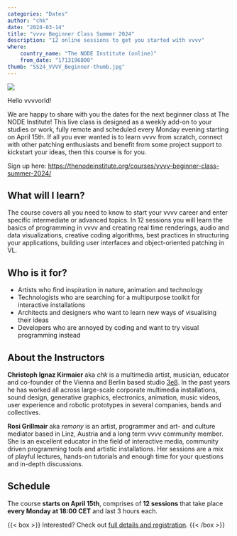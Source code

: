 ```yaml
---
categories: "Dates"
author: "chk"
date: "2024-03-14"
title: "vvvv Beginner Class Summer 2024"
description: "12 online sessions to get you started with vvvv"
where: 
    country_name: "The NODE Institute (online)"
    from_date: "1713196800"
thumb: "SS24_VVVV_Beginner-thumb.jpg"
---
```


![](SS24_VVVV_Beginner.jpg) 

Hello vvvvorld!

We are happy to share with you the dates for the next beginner class at The NODE Institute! This live class is designed as a weekly add-on to your studies or work, fully remote and scheduled every Monday evening starting on April 15th. If all you ever wanted is to learn vvvv from scratch, connect with other patching enthusiasts and benefit from some project support to kickstart your ideas, then this course is for you.

Sign up here:
https://thenodeinstitute.org/courses/vvvv-beginner-class-summer-2024/

## What will I learn?

The course covers all you need to know to start your vvvv career and enter specific intermediate or advanced topics. In 12 sessions you will learn the basics of programming in vvvv and creating real time renderings, audio and data visualizations, creative coding algorithms, best practices in structuring your applications, building user interfaces and object-oriented patching in VL.

## Who is it for?

- Artists who find inspiration in nature, animation and technology
- Technologists who are searching for a multipurpose toolkit for interactive installations
- Architects and designers who want to learn new ways of visualising their ideas
- Developers who are annoyed by coding and want to try visual programming instead

## About the Instructors

**Christoph Ignaz Kirmaier** aka *chk* is a multimedia artist, musician, educator and co-founder of the Vienna and Berlin based studio [3e8](https://www.3e8.studio/). In the past years he has worked all across large-scale corporate multimedia installations, sound design, generative graphics, electronics, animation, music videos, user experience and robotic prototypes in several companies, bands and collectives.

**Rosi Grillmair** aka *remony* is an artist, programmer and art- and culture mediator based in Linz, Austria and a long term vvvv community member. She is an excellent educator in the field of interactive media, community driven programming tools and artistic installations. Her sessions are a mix of playful lectures, hands-on tutorials and enough time for your questions and in-depth discussions.

## Schedule

The course **starts on April 15th**, comprises of **12 sessions** that take place **every Monday at 18:00 CET** and last 3 hours each. 

{{< box >}}
Interested? Check out [full details and registration](https://thenodeinstitute.org/courses/vvvv-beginner-class-summer-2024/).
{{< /box >}}
